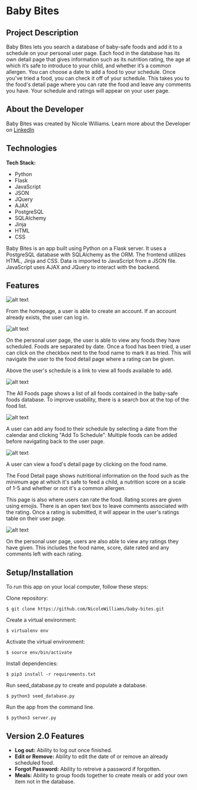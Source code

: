 # Baby Bites


## Project Description 

Baby Bites lets you search a database of baby-safe foods and add it to a schedule on your personal user page. Each food in the database has its own detail page that gives information such as its nutrition rating, the age at which it’s safe to introduce to your child, and whether it’s a common allergen. You can choose a date to add a food to your schedule. Once you've tried a food, you can check it off of your schedule. This takes you to the food's detail page where you can rate the food and leave any comments you have. Your schedule and ratings will appear on your user page.


## About the Developer

Baby Bites was created by Nicole Williams. Learn more about the Developer on [LinkedIn](https://www.linkedin.com/in/nicole-williams-14204880/)


## Technologies 

**Tech Stack:**

- Python 
- Flask
- JavaScript 
- JSON
- JQuery 
- AJAX 
- PostgreSQL 
- SQLAlchemy
- Jinja 
- HTML
- CSS


Baby Bites is an app built using Python on a Flask server. It uses a PostgreSQL database with SQLAlchemy as the ORM. The frontend utilizes HTML, Jinja and CSS. Data is imported to JavaScript from a JSON file. JavaScript uses AJAX and JQuery to interact with the backend. 


## Features

![alt text](https://github.com/NicoleWilliams/baby-bites/blob/main/static/screenshots/BB%20Homepage.png "Baby Bites Login")

From the homepage, a user is able to create an account. If an account already exists, the user can log in. 


![alt text](https://github.com/NicoleWilliams/baby-bites/blob/main/static/screenshots/BB%20Schedule.png "User Schedule")

On the personal user page, the user is able to view any foods they have scheduled. Foods are separated by date. Once a food has been tried, a user can click on the checkbox next to the food name to mark it as tried. This will navigate the user to the food detail page where a rating can be given. 

Above the user's schedule is a link to view all foods available to add. 


![alt text](https://github.com/NicoleWilliams/baby-bites/blob/main/static/screenshots/BB%20All%20Foods.png "All Foods")

The All Foods page shows a list of all foods contained in the baby-safe foods database. To improve usability, there is a search box at the top of the food list. 


![alt text](https://github.com/NicoleWilliams/baby-bites/blob/main/static/screenshots/BB%20Add%20to%20Schedule.png "Add to Schedule")

A user can add any food to their schedule by selecting a date from the calendar and clicking "Add To Schedule". Multiple foods can be added before navigating back to the user page. 


![alt text](https://github.com/NicoleWilliams/baby-bites/blob/main/static/screenshots/BB%20Food%20Detail.png "Food Detail")

A user can view a food's detail page by clicking on the food name. 

The Food Detail page shows nutritional information on the food such as the minimum age at which it's safe to feed a child, a nutrition score on a scale of 1-5 and whether or not it's a common allergen. 

This page is also where users can rate the food. Rating scores are given using emojis. There is an open text box to leave comments associated with the rating. Once a rating is submitted, it will appear in the user's ratings table on their user page. 


![alt text](https://github.com/NicoleWilliams/baby-bites/blob/main/static/screenshots/BB%20Ratings.png "Ratings")

On the personal user page, users are also able to view any ratings they have given. This includes the food name, score, date rated and any comments left with each rating. 



## Setup/Installation

To run this app on your local computer, follow these steps:

Clone repository:
```
$ git clone https://github.com/NicoleWilliams/baby-bites.git
```
Create a virtual environment:
```
$ virtualenv env
```
Activate the virtual environment:
```
$ source env/bin/activate
```
Install dependencies:
```
$ pip3 install -r requirements.txt
```
Run seed_database.py to create and populate a database.
```
$ python3 seed_database.py
```
Run the app from the command line.
```
$ python3 server.py
```



## Version 2.0 Features

- **Log out:** Ability to log out once finished.
- **Edit or Remove:** Ability to edit the date of or remove an already scheduled food.
- **Forgot Password:** Ability to retreive a password if forgotten.
- **Meals:** Ability to group foods together to create meals or add your own item not in the database.